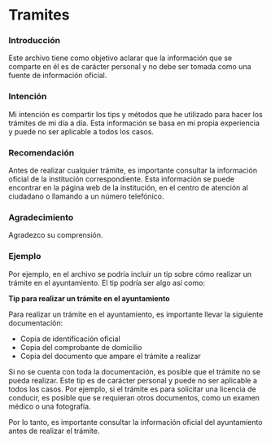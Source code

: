 # Tramites 

### Introducción

Este archivo tiene como objetivo aclarar que la información que se comparte en él es de carácter personal y no debe ser tomada como una fuente de información oficial.

### Intención

Mi intención es compartir los tips y métodos que he utilizado para hacer los trámites de mi día a día. Esta información se basa en mi propia experiencia y puede no ser aplicable a todos los casos.

### Recomendación

Antes de realizar cualquier trámite, es importante consultar la información oficial de la institución correspondiente. Esta información se puede encontrar en la página web de la institución, en el centro de atención al ciudadano o llamando a un número telefónico.

### Agradecimiento

Agradezco su comprensión.

### Ejemplo

Por ejemplo, en el archivo se podría incluir un tip sobre cómo realizar un trámite en el ayuntamiento. El tip podría ser algo así como:

**Tip para realizar un trámite en el ayuntamiento**

Para realizar un trámite en el ayuntamiento, es importante llevar la siguiente documentación:

* Copia de identificación oficial
* Copia del comprobante de domicilio
* Copia del documento que ampare el trámite a realizar

Si no se cuenta con toda la documentación, es posible que el trámite no se pueda realizar.
Este tip es de carácter personal y puede no ser aplicable a todos los casos. Por ejemplo, si el trámite es para solicitar una licencia de conducir, es posible que se requieran otros documentos, como un examen médico o una fotografía.

Por lo tanto, es importante consultar la información oficial del ayuntamiento antes de realizar el trámite.
